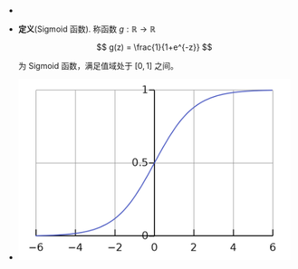 -
- **定义**(Sigmoid 函数). 称函数 $g: \mathbb{R} \rightarrow \mathbb{R}$
  
  $$ g(z) = \frac{1}{1+e^{-z}} $$
  
  为 Sigmoid 函数，满足值域处于 $[0,1]$ 之间。
- ![1200px-Logistic-curve.svg.png](../assets/1200px-Logistic-curve.svg_1717562435725_0.png)